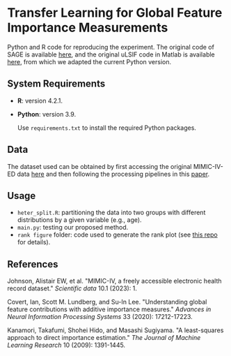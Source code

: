 # Transfer Learning for Global Feature Importance Measurements

Python and R code for reproducing the experiment. The original code of SAGE is available [here](https://github.com/iancovert/sage), and the original uLSIF code in Matlab is available [here](https://www.ms.k.u-tokyo.ac.jp/sugi/software.html), from which we adapted the current Python version.

## System Requirements

- **R**: version 4.2.1.
- **Python**: version 3.9.

  Use `requirements.txt` to install the required Python packages.

## Data
The dataset used can be obtained by first accessing the original MIMIC-IV-ED data [here](https://physionet.org/content/mimiciv/2.2/) and then following the processing pipelines in this [paper](https://www.nature.com/articles/s41597-022-01782-9).

## Usage
- `heter_split.R`: partitioning the data into two groups with different distributions by a given variable (e.g., age).
- `main.py`: testing our proposed method.
- `rank figure` folder: code used to generate the rank plot (see [this repo](https://github.com/nyilin/Figures/tree/main) for details).


## References
Johnson, Alistair EW, et al. "MIMIC-IV, a freely accessible electronic health record dataset." *Scientific data* 10.1 (2023): 1.

Covert, Ian, Scott M. Lundberg, and Su-In Lee. "Understanding global feature contributions with additive importance measures." *Advances in Neural Information Processing Systems* 33 (2020): 17212-17223.

Kanamori, Takafumi, Shohei Hido, and Masashi Sugiyama. "A least-squares approach to direct importance estimation." *The Journal of Machine Learning Research* 10 (2009): 1391-1445.


